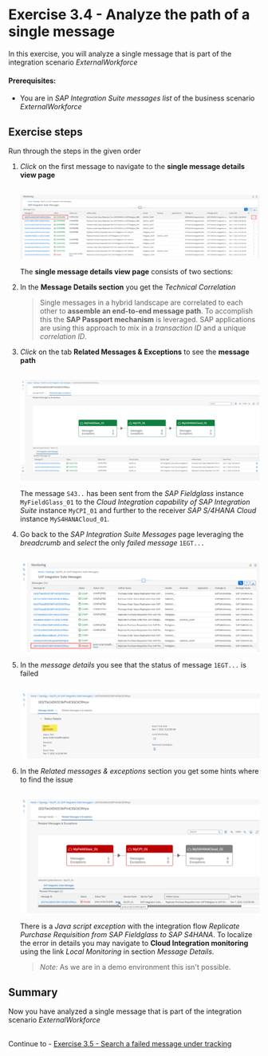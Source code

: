 # Exercise 3.4 - Analyze the path of a single message

In this exercise, you will analyze a single message that is part of the integration scenario *ExternalWorkforce*

#### Prerequisites:

- You are in *SAP Integration Suite messages list* of the business scenario *ExternalWorkforce*

## Exercise steps

Run through the steps in the given order

1.	*Click* on the first message to navigate to the **single message details view page**

    <br>![](/exercises/ex3/images/IMWorkforceFirstMessage.png) 

    The **single message details view page** consists of two sections:
     
2. In the **Message Details section** you get the *Technical Correlation*

    >
    > Single messages in a hybrid landscape are correlated to each other to **assemble an end-to-end message path**. To accomplish this the **SAP Passport mechanism** is leveraged. SAP applications are using this approach to mix in a *transaction ID* and a unique *correlation ID*.
    > 

3. *Click* on the tab **Related Messages & Exceptions** to see the **message path**

    <br>![](/exercises/ex3/images/IMWorkforceMessagePath.png) 

    The message `S43..` has been sent from the *SAP Fieldglass* instance `MyFieldGlass_01` to the *Cloud Integration capability of SAP Integration Suite* instance `MyCPI_01` and further to the receiver *SAP S/4HANA Cloud* instance `MyS4HANACloud_01`.
    
4. Go back to the *SAP Integration Suite Messages* page leveraging the *breadcrumb* and *select* the only *failed message* `1EGT...`

    <br>![](/exercises/ex3/images/IMWorkforceFailedMessage.png)

5. In the *message details* you see that the status of message `1EGT...` is failed

    <br>![](/exercises/ex3/images/IMWorkforceMessageDetailsFailed.png)

6. In the *Related messages & exceptions* section you get some hints where to find the issue

    <br>![](/exercises/ex3/images/IMWorkforceFailedMessagePath.png)

    There is a *Java script exception* with the integration flow *Replicate Purchase Requisition from SAP Fieldglass to SAP S4HANA*. To localize the error in details you may navigate to **Cloud Integration monitoring** using the link *Local Monitoring* in section *Message Details*. 

    >
    > *Note:* As we are in a demo environment this isn't possible.
    >    
    
    
## Summary

Now you have analyzed a single message that is part of the integration scenario *ExternalWorkforce*

<br>Continue to - [Exercise 3.5 - Search a failed message under tracking](/exercises/ex3/ex35/)
